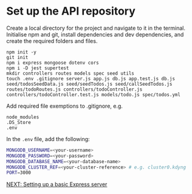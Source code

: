 # Set up the API repository

Create a local directory for the project and navigate to it in the terminal.
Initialise npm and git, install dependencies and dev dependencies, and create the required folders and files.

```
npm init -y
git init
npm i express mongoose dotenv cors
npm i -D jest supertest
mkdir controllers routes models spec seed utils
touch .env .gitignore server.js app.js db.js app.test.js db.js seed/todosSeedData.js seed/seedTodos.js seed/callSeedTodos.js routes/todoRoutes.js controllers/todoController.js controllers/todoController.test.js models/todo.js spec/todos.yml
```

Add required file exemptions to .gitignore, e.g.

```
node_modules
.DS_Store
.env
```

In the `.env` file, add the following:

```bash
MONGODB_USERNAME=<your-username>
MONGODB_PASSWORD=<your-password>
MONGODB_DATABASE_NAME=<your-database-name>
MONGODB_CLUSTER_REF=<your-cluster-reference> # e.g. cluster0.kdyng
PORT=3000
```

[NEXT: Setting up a basic Express server](3.SettingUpTheExpressServer)